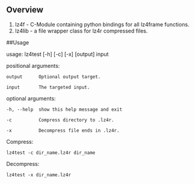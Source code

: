 Overview
--------

  1. lz4f - C-Module containing python bindings for all lz4frame functions.
  2. lz4lib - a file wrapper class for lz4r compressed files. 

##Usage

usage: lz4test [-h] [-c] [-x] [output] input

positional arguments:

	output      Optional output target.

  	input       The targeted input.

optional arguments:

  	-h, --help  show this help message and exit

  	-c          Compress directory to .lz4r.

  	-x          Decompress file ends in .lz4r.


Compress:

	lz4test -c dir_name.lz4r dir_name

Decompress:

	lz4test -x dir_name.lz4r
